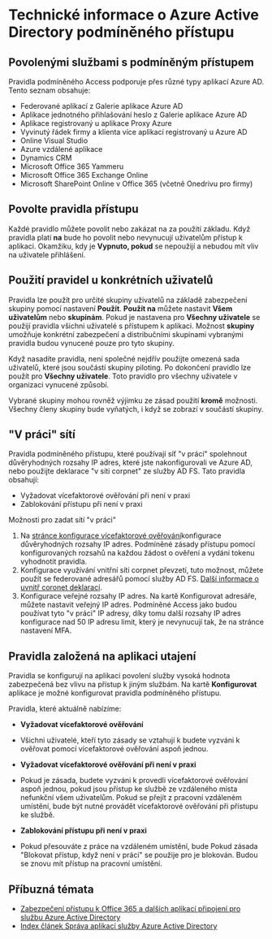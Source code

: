 
<properties
    pageTitle="Technické informace o Azure Active Directory podmíněného přístupu | Microsoft Azure"
    description="Řízení přístupu podmíněné zkontroluje Azure Active Directory určité podmínky, které jste vybrali při ověřování uživatele a před umožněním přístup k aplikaci. Když jsou splněné tyto podmínky, uživatel ověření a povolený přístup k aplikaci."
    services="active-directory"
    documentationCenter=""
    authors="MarkusVi"
    manager="femila"
    editor=""/>

<tags
    ms.service="active-directory"
    ms.devlang="na"
    ms.topic="article"
    ms.tgt_pltfrm="na"
    ms.workload="identity" 
    ms.date="10/20/2016"
    ms.author="markvi"/>

# <a name="azure-active-directory-conditional-access-technical-reference"></a>Technické informace o Azure Active Directory podmíněného přístupu

## <a name="services-enabled-with-conditional-access"></a>Povolenými službami s podmíněným přístupem
Pravidla podmíněného Access podporuje přes různé typy aplikací Azure AD. Tento seznam obsahuje:

- Federované aplikací z Galerie aplikace Azure AD
- Aplikace jednotného přihlašování heslo z Galerie aplikace Azure AD
- Aplikace registrovaný u aplikace Proxy Azure
- Vyvinutý řádek firmy a klienta více aplikací registrovaný u Azure AD
- Online Visual Studio
- Azure vzdálené aplikace
-   Dynamics CRM
- Microsoft Office 365 Yammeru
- Microsoft Office 365 Exchange Online
- Microsoft SharePoint Online v Office 365 (včetně Onedrivu pro firmy)


## <a name="enable-access-rules"></a>Povolte pravidla přístupu

Každé pravidlo můžete povolit nebo zakázat na za použití základu. Když pravidla platí **na** bude ho povolit nebo nevynucují uživatelům přístup k aplikaci. Okamžiku, kdy je **Vypnuto, pokud** se nepoužijí a nebudou mít vliv na uživatele přihlášení.

## <a name="applying-rules-to-specific-users"></a>Použití pravidel u konkrétních uživatelů
Pravidla lze použít pro určité skupiny uživatelů na základě zabezpečení skupiny pomocí nastavení **Použít**. **Použít na** můžete nastavit **Všem uživatelům** nebo **skupinám**. Pokud je nastavena pro **Všechny uživatele** se použijí pravidla všichni uživatelé s přístupem k aplikaci. Možnost **skupiny** umožňuje konkrétní zabezpečení a distribučními skupinami vybranými pravidla budou vynucené pouze pro tyto skupiny.

Když nasadíte pravidla, není společné nejdřív použijte omezená sada uživatelů, které jsou součástí skupiny piloting. Po dokončení pravidlo lze použít pro **Všechny uživatele**. Toto pravidlo pro všechny uživatele v organizaci vynucené způsobí.

Vybrané skupiny mohou rovněž výjimku ze zásad použití **kromě** možnosti. Všechny členy skupiny bude vyňatých, i když se zobrazí v součástí skupiny.

## <a name="at-work-networks"></a>"V práci" sítí


Pravidla podmíněného přístupu, které používají síť "v práci" spolehnout důvěryhodných rozsahy IP adres, které jste nakonfigurovali ve Azure AD, nebo použijte deklarace "v síti corpnet" ze služby AD FS. Tato pravidla obsahují:

- Vyžadovat vícefaktorové ověřování při není v praxi
- Zablokování přístupu při není v praxi

Možnosti pro zadat sítí "v práci"

1. Na [stránce konfigurace vícefaktorové ověřování](../multi-factor-authentication/multi-factor-authentication-whats-next.md)konfigurace důvěryhodných rozsahy IP adres. Podmíněné zásady přístupu pomocí konfigurovaných rozsahů na každou žádost o ověření a vydání tokenu vyhodnotit pravidla. 
2. Konfigurace využívání vnitřní síti corpnet převzetí, tuto možnost, můžete použít se federované adresářů pomocí služby AD FS. [Další informace o uvnitř coronet deklarací](../multi-factor-authentication/multi-factor-authentication-whats-next.md#trusted-ips).
3. Konfigurace veřejné rozsahy IP adres. Na kartě Konfigurovat adresáře, můžete nastavit veřejný IP adres. Podmíněné Access jako budou používat tyto "v práci" IP adresy, díky tomu další rozsahy IP adres konfigurace nad 50 IP adresu limit, který je nevynucují tak, že na stránce nastavení MFA.



## <a name="rules-based-on-application-sensitivity"></a>Pravidla založená na aplikaci utajení

Pravidla se konfigurují na aplikaci povolení služby vysoká hodnota zabezpečená bez vlivu na přístup k jiným službám. Na kartě **Konfigurovat** aplikace je možné konfigurovat pravidla podmíněného přístupu. 

Pravidla, které aktuálně nabízíme:

- **Vyžadovat vícefaktorové ověřování**
 - Všichni uživatelé, kteří tyto zásady se vztahují k budete vyzváni k ověřovat pomocí vícefaktorové ověřování aspoň jednou.
 
- **Vyžadovat vícefaktorové ověřování při není v praxi**
 - Pokud je zásada, budete vyzváni k provedli vícefaktorové ověřování aspoň jednou, pokud jsou přístup ke službě ze vzdáleného místa nefunkční všem uživatelům. Pokud se přejít z pracovní vzdáleném umístění, bude být nutné provádět vícefaktorové ověřování při přístupu ke službě.
 
- **Zablokování přístupu při není v praxi** 
 - Pokud přesouváte z práce na vzdáleném umístění, bude Pokud zásada "Blokovat přístup, když není v práci" se použije pro je blokován.  Budou se znovu mít přístup na pracovní umístění.


## <a name="related-topics"></a>Příbuzná témata

- [Zabezpečení přístupu k Office 365 a dalších aplikací připojení pro službu Azure Active Directory](active-directory-conditional-access.md)
- [Index článek Správa aplikací služby Azure Active Directory](active-directory-apps-index.md)
